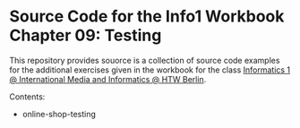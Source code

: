 # Source Code for the Info1 Workbook Chapter 09: Testing

This repository provides souorce is a collection of source code examples
for the additional exercises given in the workbook for the class
[Informatics 1 @ International Media and Informatics @ HTW Berlin](https://home.htw-berlin.de/~kleinen/classes/ss2021/info1/).

Contents:
* online-shop-testing
